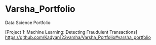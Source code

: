 # Varsha_Portfolio
Data Science Portfolio 

[Project 1: Machine Learning: Detecting Fraudulent Transactions] https://github.com/Kadyan123varsha/Varsha_Portfolio#varsha_portfolio
